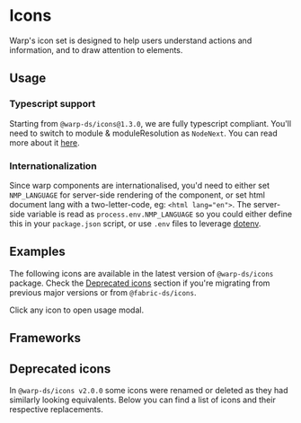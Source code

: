 <script setup>
  import Vue from './vue.md';
  import Elements from './elements.md';
  import React from './react.md';
  import OtherTable from '../../.vitepress/OtherTable.vue';

  const deprecatedIcons = [
  { old: 'AlertWarning', new: 'Warning' },
  { old: 'AlertError', new: 'Error' },
  { old: 'AlertSuccess', new: 'Success' },
  { old: 'AlertInfo', new: 'Info' },
  { old: 'BankId', new: 'BankIdNo' },
  { old: 'BankIdent', new: 'CheckShield' },
  { old: 'Car42', new: 'Minivan' },
  { old: 'Favorite', new: 'Heart' },
  { old: 'File', new: 'FileAdd' },
  { old: 'Honk42', new:'HonkLight' },
  { old: 'Market', new: 'Sofa' },
  { old: 'Nettbil42', new:'NettbilLight' },
  { old: 'RatingEmpty', new:'StarEmpty' },
  { old: 'RatingFull', new:'StarFull' },
  { old: 'RatingHalf', new:'StarHalf' },
  { old: 'Paw16', new:'AnimalPaw' },
  { old: 'Paw24', new:'AnimalPaw' },
  { old: 'Paw32', new:'AnimalPaw' },
  { old: 'PhoneNew', new:'Phone' },
  { old: 'TableSortUp', new:'ArrowUp' },
  { old: 'TableSortDown', new:'ArrowDown' },
  { old: 'TorgetBrowser', new:'Browser' },
  { old: 'TorgetDelivery', new:'Delivery' },
  { old: 'TorgetHeadset', new:'Headset' },
  { old: 'TorgetLamp', new:'Lamp' },
  { old: 'TorgetShipping', new:'Shipping' },
  { old: 'TorgetUsers', new:'UserGroup' },
  { old: 'TorgetVerified', new:'Verified' },
  { old: 'TorgetShopping', new:'ShoppingCart' },
  { old: 'TorgetMixer', new:'Mixer' },
  { old: 'Triangle', new:'Warning' },
  { old: 'TableInfo', new:'Info' },
]
</script>

# Icons

Warp's icon set is designed to help users understand actions and information, and to draw attention to elements.

<components-status react='released' vue='released' elements='released' />

## Usage

### Typescript support
Starting from `@warp-ds/icons@1.3.0`, we are fully typescript compliant.
You'll need to switch to module & moduleResolution as `NodeNext`.
You can read more about it [here](https://www.typescriptlang.org/docs/handbook/modules/reference.html#node16-nodenext).

### Internationalization
Since warp components are internationalised, you'd need to either set `NMP_LANGUAGE` for server-side rendering of the component, or set html document lang with a two-letter-code, eg: `<html lang="en">`.
The server-side variable is read as `process.env.NMP_LANGUAGE` so you could either define this in your `package.json` script, or use `.env` files to leverage [dotenv](https://github.com/motdotla/dotenv).

<component-questions />

## Examples

The following icons are available in the latest version of `@warp-ds/icons` package.
Check the [Deprecated icons](/components/icons/#deprecated-icons) section if you're migrating from previous major versions or from `@fabric-ds/icons`.

Click any icon to open usage modal.

<icon-example />

## Frameworks

<tabs-content>
  <template #react>
    <react />
  </template>
  <template #vue>
    <vue />
  </template>
  <template #elements>
    <elements />
  </template>
</tabs-content>

## Deprecated icons

In `@warp-ds/icons v2.0.0` some icons were renamed or deleted as they had similarly looking equivalents.
Below you can find a list of icons and their respective replacements.

<other-table :headers="['Old icon', 'New icon']" :data="deprecatedIcons" plain-text />
